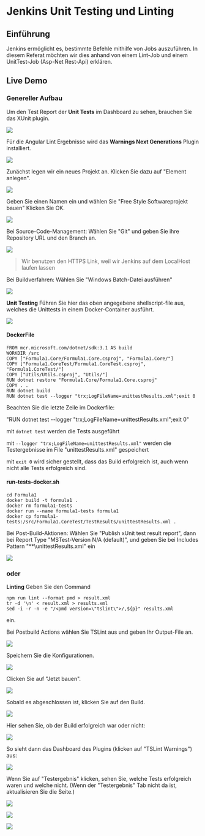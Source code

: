 # Jenkins Unit Testing und Linting

## Einführung

Jenkins ermöglicht es, bestimmte Befehle mithilfe von Jobs auszuführen. In diesem Referat möchten wir dies anhand von 
einem Lint-Job und einem UnitTest-Job (Asp-Net Rest-Api) erklären.

## Live Demo

### Genereller Aufbau

Um den Test Report der **Unit Tests** im Dashboard zu sehen, brauchen Sie das XUnit plugin.

![](https://github.com/NathalieHerzog/AngularLint/blob/main/Images/plugins.png)

Für die Angular Lint Ergebnisse wird das **Warnings Next Generations** Plugin installiert.

![](https://github.com/NathalieHerzog/AngularLint/blob/main/Images/plugin.PNG)

Zunächst legen wir ein neues Projekt an. Klicken Sie dazu auf "Element anlegen".

![](https://github.com/NathalieHerzog/AngularLint/blob/main/Images/step1.png)

Geben Sie einen Namen ein und wählen Sie "Free Style Softwareprojekt bauen"
Klicken Sie OK.

![](https://github.com/NathalieHerzog/AngularLint/blob/main/Images/step2.png)

Bei Source-Code-Management:
Wählen Sie "Git" und geben Sie ihre Repository URL und den Branch an.

![](https://github.com/NathalieHerzog/AngularLint/blob/main/Images/step3.png)

> Wir benutzen den HTTPS Link, weil wir Jenkins auf dem LocalHost laufen lassen

Bei Buildverfahren:
Wählen Sie "Windows Batch-Datei ausführen"

![](https://github.com/NathalieHerzog/AngularLint/blob/main/Images/step4.png)

**Unit Testing** Führen Sie hier das oben angegebene shellscript-file aus, welches die Unittests in einem Docker-Container ausführt. 

![](https://github.com/NathalieHerzog/AngularLint/blob/main/Images/step5.png)

#### DockerFile

````
FROM mcr.microsoft.com/dotnet/sdk:3.1 AS build
WORKDIR /src
COPY ["Formula1.Core/Formula1.Core.csproj", "Formula1.Core/"]
COPY ["Formula1.CoreTest/Formula1.CoreTest.csproj", "Formula1.CoreTest/"]
COPY ["Utils/Utils.csproj", "Utils/"]
RUN dotnet restore "Formula1.Core/Formula1.Core.csproj"
COPY . .
RUN dotnet build
RUN dotnet test --logger "trx;LogFileName=unittestResults.xml";exit 0
````

Beachten Sie die letzte Zeile im Dockerfile:

"RUN dotnet test --logger "trx;LogFileName=unittestResults.xml";exit 0"

mit `dotnet test` werden die Tests ausgeführt

mit `--logger "trx;LogFileName=unittestResults.xml"` werden die Testergebnisse im File "unittestResults.xml" gespeichert

mit `exit 0` wird sicher gestellt, dass das Build erfolgreich ist, auch wenn nicht alle Tests erfolgreich sind.

#### run-tests-docker.sh

````shell
cd Formula1
docker build -t formula1 . 
docker rm formula1-tests 
docker run --name formula1-tests formula1 
docker cp formula1-tests:/src/Formula1.CoreTest/TestResults/unittestResults.xml . 
````

Bei Post-Build-Aktionen:
Wählen Sie "Publish xUnit test result report", dann bei Report Type "MSTest-Version N/A (default)", und geben Sie bei Includes Pattern "\*\*\unittestResults.xml" ein

![](https://github.com/NathalieHerzog/AngularLint/blob/main/Images/step6.png)
  
### oder
    
**Linting** Geben Sie den Command 
````npm i
npm run lint --format pmd > result.xml
tr -d '\n' < result.xml > results.xml
sed -i -r -n -e "/<pmd version=\"tslint\">/,${p}" results.xml
```` 
ein.

Bei Postbuild Actions wählen Sie TSLint aus und geben Ihr Output-File an.

![](https://github.com/NathalieHerzog/AngularLint/blob/main/Images/postbuild.PNG)

Speichern Sie die Konfigurationen.

![](https://github.com/NathalieHerzog/AngularLint/blob/main/Images/step7.png)

Clicken Sie auf "Jetzt bauen".

![](https://github.com/NathalieHerzog/AngularLint/blob/main/Images/step8.png)

Sobald es abgeschlossen ist, klicken Sie auf den Build.

![](https://github.com/NathalieHerzog/AngularLint/blob/main/Images/step9.png)

Hier sehen Sie, ob der Build erfolgreich war oder nicht:

![](https://github.com/NathalieHerzog/AngularLint/blob/main/Images/step10.png)

So sieht dann das Dashboard des Plugins (klicken auf "TSLint Warnings") aus: 

![](https://github.com/NathalieHerzog/AngularLint/blob/main/Images/warnings-dashboard.PNG)

Wenn Sie auf "Testergebnis" klicken, sehen Sie, welche Tests erfolgreich waren und welche nicht. (Wenn der "Testergebnis" Tab nicht da ist, aktualisieren Sie die Seite.)

![](https://github.com/NathalieHerzog/AngularLint/blob/main/Images/step11.png)

![](https://github.com/NathalieHerzog/AngularLint/blob/main/Images/step12.png)

![](https://github.com/NathalieHerzog/AngularLint/blob/main/Images/step13.png)

